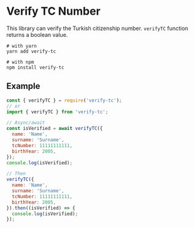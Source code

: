 # Verify TC Number

This library can verify the Turkish citizenship number. `verifyTC` function returns a boolean value.

```
# with yarn
yarn add verify-tc

# with npm
npm install verify-tc
```

## Example

```js
const { verifyTC } = require('verify-tc');
// or
import { verifyTC } from 'verify-tc';

// Async/await
const isVerified = await verifyTC({
  name: 'Name',
  surname: 'Surname',
  tcNumber: 11111111111,
  birthYear: 2005,
});
console.log(isVerified);

// Then
verifyTC({
  name: 'Name',
  surname: 'Surname',
  tcNumber: 11111111111,
  birthYear: 2005,
}).then((isVerified) => {
  console.log(isVerified);
});
```

